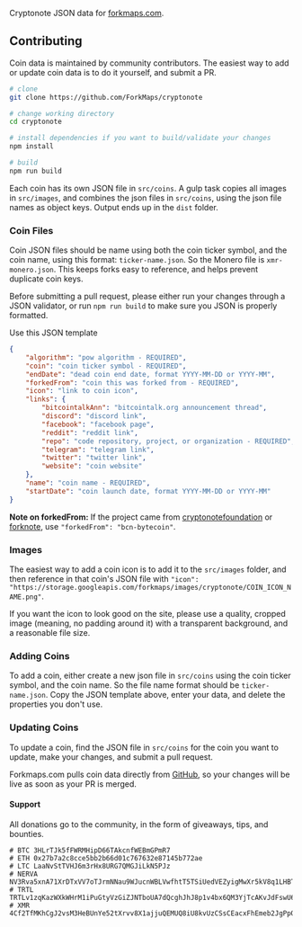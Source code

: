 Cryptonote JSON data for [forkmaps.com](https://github.com/jerme404/forkmaps.com).

## Contributing
Coin data is maintained by community contributors.  The easiest way to add or update coin data is to do it yourself, and submit a PR.  

```bash
# clone
git clone https://github.com/ForkMaps/cryptonote

# change working directory
cd cryptonote

# install dependencies if you want to build/validate your changes
npm install

# build
npm run build
```

Each coin has its own JSON file in `src/coins`. A gulp task copies all images in `src/images`, and combines the json files in `src/coins`, using the json file names as object keys.  Output ends up in the `dist` folder.

### Coin Files

Coin JSON files should be name using both the coin ticker symbol, and the coin name, using this format: `ticker-name.json`.  So the Monero file is `xmr-monero.json`.  This keeps forks easy to reference, and helps prevent duplicate coin keys.

Before submitting a pull request, please either run your changes through a JSON validator, or run `npm run build` to make sure you JSON is properly formatted. 

Use this JSON template
```json
{
    "algorithm": "pow algorithm - REQUIRED",
    "coin": "coin ticker symbol - REQUIRED",
    "endDate": "dead coin end date, format YYYY-MM-DD or YYYY-MM",
    "forkedFrom": "coin this was forked from - REQUIRED",
    "icon": "link to coin icon",
    "links": {
        "bitcointalkAnn": "bitcointalk.org announcement thread",
        "discord": "discord link",
        "facebook": "facebook page",
        "reddit": "reddit link",
        "repo": "code repository, project, or organization - REQUIRED",
        "telegram": "telegram link",
        "twitter": "twitter link",
        "website": "coin website"
    },
    "name": "coin name - REQUIRED",
    "startDate": "coin launch date, format YYYY-MM-DD or YYYY-MM"
}
```

**Note on forkedFrom:** If the project came from [cryptonotefoundation](https://github.com/cryptonotefoundation/cryptonote) or [forknote](http://forknote.net/create/#/), use `"forkedFrom": "bcn-bytecoin"`.

### Images

The easiest way to add a coin icon is to add it to the `src/images` folder, and then reference in that coin's JSON file with `"icon": "https://storage.googleapis.com/forkmaps/images/cryptonote/COIN_ICON_NAME.png"`. 

If you want the icon to look good on the site, please use a quality, cropped image (meaning, no padding around it) with a transparent background, and a reasonable file size.

### Adding Coins

To add a coin, either create a new json file in `src/coins` using the coin ticker symbol, and the coin name.  So the file name format should be `ticker-name.json`.  Copy the JSON template above, enter your data, and delete the properties you don't use.

### Updating Coins

To update a coin, find the JSON file in `src/coins` for the coin you want to update, make your changes, and submit a pull request.

Forkmaps.com pulls coin data directly from [GitHub](https://github.com/ForkMaps/cryptonote/blob/master/dist/coins.json), so your changes will be live as soon as your PR is merged.


#### Support
All donations go to the community, in the form of giveaways, tips, and bounties.
```
# BTC 3HLrTJk5fFWRMHipD66TAkcnfWEBmGPmR7
# ETH 0x27b7a2c8cce5bb2b66d01c767632e87145b772ae
# LTC LaaNvStTVHJ6m3rHx8URG7QMGJiLkN5PJz
# NERVA NV3Rva5xnA71XrDTxVV7oTJrmNNau9WJucnWBLVwfhtT5TSiUedVEZyigMwXr5kV8q1LHBTLrTBJaYon3qJnrjm31nR2JAE2N
# TRTL TRTLv1zqKazWXkWHrM1iPuGtyVzGiZJNTboUA7dQcghJhJ8p1v4bx6QM3YjTcAKvJdFswU6qRUdqrKdiCxpDNGHderQpu47tn2N
# XMR 4Cf2TfMKhCgJ2vsM3HeBUnYe52tXrvv8X1ajjuQEMUQ8iU8kvUzCSsCEacxFhEmeb2JgPpQ5chdyw3UiTfUgapJBhAHNczWHnc37Wxn5Mo
```
